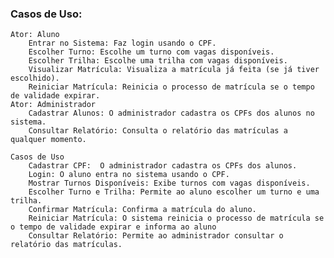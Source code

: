 ### Casos de Uso:

    Ator: Aluno
        Entrar no Sistema: Faz login usando o CPF.
        Escolher Turno: Escolhe um turno com vagas disponíveis.
        Escolher Trilha: Escolhe uma trilha com vagas disponíveis.
        Visualizar Matrícula: Visualiza a matrícula já feita (se já tiver escolhido).
        Reiniciar Matrícula: Reinicia o processo de matrícula se o tempo de validade expirar.
    Ator: Administrador
        Cadastrar Alunos: O administrador cadastra os CPFs dos alunos no sistema.
        Consultar Relatório: Consulta o relatório das matrículas a qualquer momento.

    Casos de Uso
        Cadastrar CPF:  O administrador cadastra os CPFs dos alunos.
        Login: O aluno entra no sistema usando o CPF.
        Mostrar Turnos Disponíveis: Exibe turnos com vagas disponíveis.
        Escolher Turno e Trilha: Permite ao aluno escolher um turno e uma trilha.
        Confirmar Matrícula: Confirma a matrícula do aluno.
        Reiniciar Matrícula: O sistema reinicia o processo de matrícula se o tempo de validade expirar e informa ao aluno
        Consultar Relatório: Permite ao administrador consultar o relatório das matrículas.